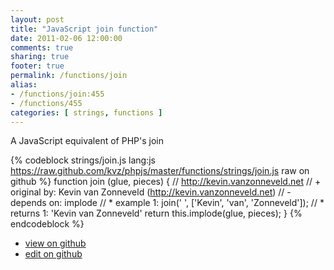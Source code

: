 ```yaml
---
layout: post
title: "JavaScript join function"
date: 2011-02-06 12:00:00
comments: true
sharing: true
footer: true
permalink: /functions/join
alias:
- /functions/join:455
- /functions/455
categories: [ strings, functions ]
---
```

A JavaScript equivalent of PHP's join
<!-- more -->
{% codeblock strings/join.js lang:js https://raw.github.com/kvz/phpjs/master/functions/strings/join.js raw on github %}
function join (glue, pieces) {
    // http://kevin.vanzonneveld.net
    // +   original by: Kevin van Zonneveld (http://kevin.vanzonneveld.net)
    // -    depends on: implode
    // *     example 1: join(' ', ['Kevin', 'van', 'Zonneveld']);
    // *     returns 1: 'Kevin van Zonneveld'
    return this.implode(glue, pieces);
}
{% endcodeblock %}
<ul>
 <li><a href="https://github.com/kvz/phpjs/blob/master/functions/strings/join.js">view on github</a></li>
 <li><a href="https://github.com/kvz/phpjs/edit/master/functions/strings/join.js">edit on github</a></li>
</ul>
